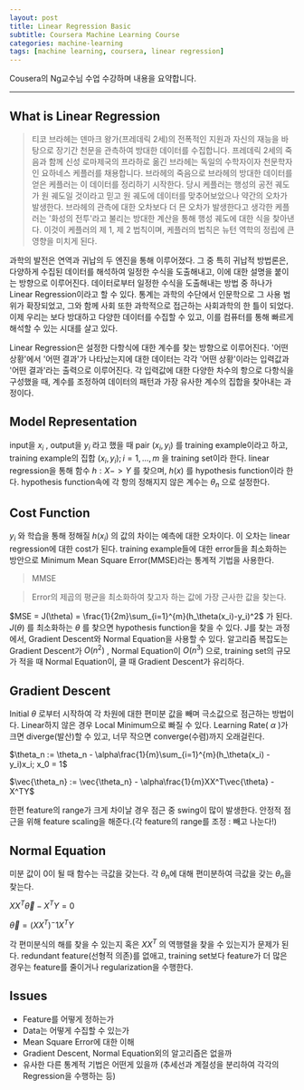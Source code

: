 ```yaml
---
layout: post
title: Linear Regression Basic
subtitle: Coursera Machine Learning Course
categories: machine-learning
tags: [machine learning, coursera, linear regression]
---
```


Cousera의 Ng교수님 수업 수강하며 내용을 요약합니다.


----------------------------------------------------------------

## What is Linear Regression
>티코 브라헤는 덴마크 왕가(프레데릭 2세)의 전폭적인 지원과 자신의 재능을 바탕으로 장기간 천문을 관측하여 방대한 데이터를 수집합니다.
>프레데릭 2세의 죽음과 함께 신성 로마제국의 프라하로 옮긴 브라헤는 독일의 수학자이자 천문학자인 요하네스 케플러를 채용합니다.
>브라헤의 죽음으로 브라헤의 방대한 데이터를 얻은 케플러는 이 데이터를 정리하기 시작한다.
>당시 케플러는 행성의 공전 궤도가 원 궤도일 것이라고 믿고 원 궤도에 데이터를 맞추어보았으나 약간의 오차가 발생한다.
>브라헤의 관측에 대한 오차보다 더 믄 오차가 발생한다고 생각한 케플러는 '화성의 전투'라고 불리는 방대한 계산을 통해 행성 궤도에 대한 식을 찾아낸다.
>이것이 케플러의 제 1, 제 2 법칙이며, 케플러의 법칙은 뉴턴 역학의 정립에 큰 영향을 미치게 된다.

과학의 발전은 연역과 귀납의 두 엔진을 통해 이루어졌다.
그 중 특히 귀납적 방법론은, 다양하게 수집된 데이터를 해석하여 일정한 수식을 도출해내고, 이에 대한 설명을 붙이는 방향으로 이루어진다.
데이터로부터 일정한 수식을 도출해내는 방법 중 하나가 Linear Regression이라고 할 수 있다.
통계는 과학의 수단에서 인문학으로 그 사용 범위가 확장되었고, 그와 함께 사회 또한 과학적으로 접근하는 사회과학의 한 틀이 되었다.
이제 우리는 보다 방대하고 다양한 데이터를 수집할 수 있고, 이를 컴퓨터를 통해 빠르게 해석할 수 있는 시대를 살고 있다.

Linear Regression은 설정한 다항식에 대한 계수를 찾는 방향으로 이루어진다.
'어떤 상황'에서 '어떤 결과'가 나타났는지에 대한 데이터는 각각 '어떤 상황'이라는 입력값과 '어떤 결과'라는 출력으로 이루어진다.
각 입력값에 대한 다양한 차수의 항으로 다항식을 구성했을 때, 계수를 조정하여 데이터의 패턴과 가장 유사한 계수의 집합을 찾아내는 과정이다.

## Model Representation
input을
$x_i$
, output을
$y_i$
라고 했을 때 pair
$(x_i, y_i)$
를 training example이라고 하고,
training example의 집합
$(x_i, y_i);i=1,...,m$
을 training set이라 한다.
linear regression을 통해 함수
$h : X -> Y$
를 찾으며,
$h(x)$
를 hypothesis function이라 한다.
hypothesis function속에 각 항의 정해지지 않은 계수는
$\theta_n$
으로 설정한다.

## Cost Function
$y_i$
와 학습을 통해 정해질
$h(x_i)$
의 값의 차이는 예측에 대한 오차이다.
이 오차는 linear regression에 대한 cost가 된다.
training example들에 대한 error들을 최소화하는 방안으로  Minimum Mean Square Error(MMSE)라는 통계적 기법을 사용한다.
>MMSE

>Error의 제곱의 평균을 최소화하여 찾고자 하는 값에 가장 근사한 값을 찾는다.


$MSE = J(\theta) = \frac{1}{2m}\sum_{i=1}^{m}(h_\theta(x_i)-y_i)^2$
가 된다.
$J(\theta)$
를 최소화하는
$\theta$
를 찾으면 hypothesis function을 찾을 수 있다.
J를 찾는 과정에서, Gradient Descent와 Normal Equation을 사용할 수 있다.
알고리즘 복잡도는 Gradient Descent가
$O(n^2)$
, Normal Equation이
$O(n^3)$
으로,
training set의 규모가 적을 때 Normal Equation이, 클 때 Gradient Descent가 유리하다.

## Gradient Descent
Initial
$\theta$
로부터 시작하여 각 차원에 대한 편미분 값을 빼며 극소값으로 점근하는 방법이다.
Linear하지 않은 경우 Local Minimum으로 빠질 수 있다.
Learning Rate(
$\alpha$
)가 크면 diverge(발산)할 수 있고, 너무 작으면 converge(수렴)까지 오래걸린다.

$\theta_n := \theta_n - \alpha\frac{1}{m}\sum_{i=1}^{m}(h_\theta(x_i) - y_i)x_i; x_0 = 1$

$\vec{\theta_n} := \vec{\theta_n} - \alpha\frac{1}{m}XX^T\vec{\theta} - X^TY$

한편 feature의 range가 크게 차이날 경우 점근 중 swing이 많이 발생한다.
안정적 점근을 위해 feature scaling을 해준다.(각 feature의 range를 조정 : 빼고 나눈다!)

## Normal Equation
미분 값이 0이 될 때 함수는 극값을 갖는다.
각 $\theta_n$에 대해 편미분하여 극값을 갖는 $\theta_n$을 찾는다.

$XX^T\vec{\theta} - X^TY = 0$

$\vec{\theta} = (XX^T)^-1X^TY$


각 편미분식의 해를 찾을 수 있는지 혹은
$XX^T$
의 역행렬을 찾을 수 있는지가 문제가 된다.
redundant feature(선형적 의존)를 없애고,
training set보다 feature가 더 많은 경우는 feature를 줄이거나 regularization을 수행한다.

## Issues
* Feature를 어떻게 정하는가
* Data는 어떻게 수집할 수 있는가
* Mean Square Error에 대한 이해
* Gradient Descent, Normal Equation외의 알고리즘은 없을까
* 유사한 다른 통계적 기법은 어떤게 있을까
(추세선과 계절성을 분리하여 각각의 Regression을 수행하는 등)
